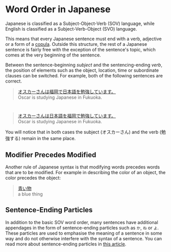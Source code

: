# Word Order in Japanese

Japanese is classified as a Subject-Object-Verb (SOV) language, while English is classified as a Subject-Verb-Object (SVO) language. 

This means that every Japanese sentence must end with a verb, adjective or a form of a [copula](the-various-forms-of-desu.md). Outside this structure, the rest of a Japanese sentence is fairly free with the exception of the sentence's topic, which comes at the very beginning of the sentence.

Between the sentence-beginning *subject* and the sentencing-ending *verb*, the position of elements such as the object, location, time or subordinate clauses can be switched. For example, both of the following sentences are correct.

> [オスカーさんは福岡で日本語を勉強しています。]()  
> Oscar is studying Japanese in Fukuoka.

#

> [オスカーさんは日本語を福岡で勉強しています。]()  
> Oscar is studying Japanese in Fukuoka.

You will notice that in both cases the subject (オスカーさん) and the verb (勉強する) remain in the same place.

## Modifier Precedes Modified
Another rule of Japanese syntax is that modifying words precedes words that are to be modified. For example in describing the color of an object, the color precedes the object: 

> [青い物 ]()  
> a blue thing

## Sentence-Ending Particles
In addition to the basic SOV word order, many sentences have additional appendages in the form of sentence-ending particles such as `か`, `ね` or `よ`. These particles are used to emphasise the meaning of a sentence in some way and do not otherwise interfere with the syntax of a sentence. You can read more about sentence-ending particles in [this article](ending-statements-with-ne-and-yo.md).


